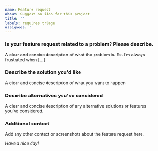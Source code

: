 ```yaml
---
name: Feature request
about: Suggest an idea for this project
title: ''
labels: requires triage
assignees: ''
---
```


### Is your feature request related to a problem? Please describe.

A clear and concise description of what the problem is. Ex. I'm always
frustrated when \[...]

### Describe the solution you'd like

A clear and concise description of what you want to happen.

### Describe alternatives you've considered

A clear and concise description of any alternative solutions or features
you've considered.

### Additional context

Add any other context or screenshots about the feature request here.

_Have a nice day!_

